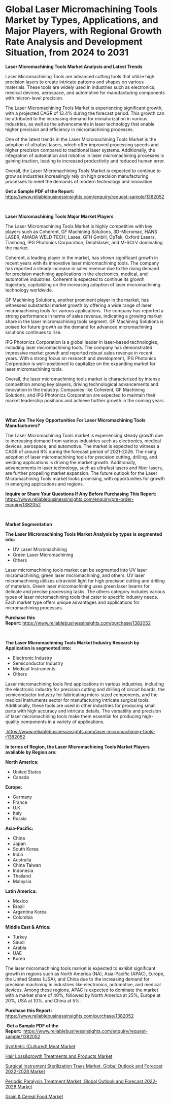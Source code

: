 <p><h1>Global Laser Micromachining Tools Market by Types, Applications, and Major Players, with Regional Growth Rate Analysis and Development Situation, from 2024 to 2031</h1></p><p><strong>Laser Micromachining Tools Market Analysis and Latest Trends</strong></p>
<p><p>Laser Micromachining Tools are advanced cutting tools that utilize high precision lasers to create intricate patterns and shapes on various materials. These tools are widely used in industries such as electronics, medical devices, aerospace, and automotive for manufacturing components with micron-level precision.</p><p>The Laser Micromachining Tools Market is experiencing significant growth, with a projected CAGR of 13.4% during the forecast period. This growth can be attributed to the increasing demand for miniaturization in various industries, as well as the advancements in laser technology that enable higher precision and efficiency in micromachining processes.</p><p>One of the latest trends in the Laser Micromachining Tools Market is the adoption of ultrafast lasers, which offer improved processing speeds and higher precision compared to traditional laser systems. Additionally, the integration of automation and robotics in laser micromachining processes is gaining traction, leading to increased productivity and reduced human error.</p><p>Overall, the Laser Micromachining Tools Market is expected to continue to grow as industries increasingly rely on high precision manufacturing processes to meet the demands of modern technology and innovation.</p></p>
<p><strong>Get a Sample PDF of the Report:&nbsp;</strong> <a href="https://www.reliablebusinessinsights.com/enquiry/request-sample/1382052">https://www.reliablebusinessinsights.com/enquiry/request-sample/1382052</a></p>
<p>&nbsp;</p>
<p><strong>Laser Micromachining Tools Major Market Players</strong></p>
<p><p>The Laser Micromachining Tools Market is highly competitive with key players such as Coherent, GF Machining Solutions, 3D-Micromac, HANS LASER, AMADA WELD TECH, Lasea, GFH GmbH, OpTek, Oxford Lasers, Tianhong, IPG Photonics Corporation, Delphilaser, and M-SOLV dominating the market.</p><p>Coherent, a leading player in the market, has shown significant growth in recent years with its innovative laser micromachining tools. The company has reported a steady increase in sales revenue due to the rising demand for precision machining applications in the electronics, medical, and automotive industries. Coherent is expected to continue its growth trajectory, capitalizing on the increasing adoption of laser micromachining technology worldwide.</p><p>GF Machining Solutions, another prominent player in the market, has witnessed substantial market growth by offering a wide range of laser micromachining tools for various applications. The company has reported a strong performance in terms of sales revenue, indicating a growing market share in the laser micromachining tools segment. GF Machining Solutions is poised for future growth as the demand for advanced micromachining solutions continues to rise.</p><p>IPG Photonics Corporation is a global leader in laser-based technologies, including laser micromachining tools. The company has demonstrated impressive market growth and reported robust sales revenue in recent years. With a strong focus on research and development, IPG Photonics Corporation is well-positioned to capitalize on the expanding market for laser micromachining tools.</p><p>Overall, the laser micromachining tools market is characterized by intense competition among key players, driving technological advancements and innovation in the industry. Companies like Coherent, GF Machining Solutions, and IPG Photonics Corporation are expected to maintain their market leadership positions and achieve further growth in the coming years.</p></p>
<p>&nbsp;</p>
<p><strong>What Are The Key Opportunities For Laser Micromachining Tools Manufacturers?</strong></p>
<p><p>The Laser Micromachining Tools market is experiencing steady growth due to increasing demand from various industries such as electronics, medical devices, aerospace, and automotive. The market is expected to witness a CAGR of around 8% during the forecast period of 2021-2026. The rising adoption of laser micromachining tools for precision cutting, drilling, and welding applications is driving the market growth. Additionally, advancements in laser technology, such as ultrafast lasers and fiber lasers, are further propelling market expansion. The future outlook for the Laser Micromachining Tools market looks promising, with opportunities for growth in emerging applications and regions.</p></p>
<p><strong>Inquire or Share Your Questions If Any Before Purchasing This Report:</strong> <a href="https://www.reliablebusinessinsights.com/enquiry/pre-order-enquiry/1382052">https://www.reliablebusinessinsights.com/enquiry/pre-order-enquiry/1382052</a></p>
<p>&nbsp;</p>
<p><strong>Market Segmentation</strong></p>
<p><strong>The Laser Micromachining Tools Market Analysis by types is segmented into:</strong></p>
<p><ul><li>UV Laser Micromachining</li><li>Green Laser Micromachining</li><li>Others</li></ul></p>
<p><p>Laser micromachining tools market can be segmented into UV laser micromachining, green laser micromachining, and others. UV laser micromachining utilizes ultraviolet light for high precision cutting and drilling of materials. Green laser micromachining uses green laser beams for delicate and precise processing tasks. The others category includes various types of laser micromachining tools that cater to specific industry needs. Each market type offers unique advantages and applications for micromachining processes.</p></p>
<p><strong>Purchase this Report:&nbsp;</strong><a href="https://www.reliablebusinessinsights.com/purchase/1382052">https://www.reliablebusinessinsights.com/purchase/1382052</a></p>
<p>&nbsp;</p>
<p><strong>The Laser Micromachining Tools Market Industry Research by Application is segmented into:</strong></p>
<p><ul><li>Electronic Industry</li><li>Semiconductor Industry</li><li>Medical Instruments</li><li>Others</li></ul></p>
<p><p>Laser micromachining tools find applications in various industries, including the electronic industry for precision cutting and drilling of circuit boards, the semiconductor industry for fabricating micro-sized components, and the medical instruments sector for manufacturing intricate surgical tools. Additionally, these tools are used in other industries for producing small parts with high accuracy and intricate details. The versatility and precision of laser micromachining tools make them essential for producing high-quality components in a variety of applications.</p></p>
<p><a href="https://www.reliablebusinessinsights.com/laser-micromachining-tools-r1382052">&nbsp;https://www.reliablebusinessinsights.com/laser-micromachining-tools-r1382052</a></p>
<p><strong>In terms of Region, the Laser Micromachining Tools Market Players available by Region are:</strong></p>
<p>
    <p> <strong> North America: </strong>
        <ul>
            <li>United States</li>
            <li>Canada</li>
        </ul>
        </p> 
    <p> <strong> Europe: </strong>
        <ul>
            <li>Germany</li>
            <li>France</li>
            <li>U.K.</li>
            <li>Italy</li>
            <li>Russia</li>
        </ul>
        </p> 
    <p> <strong> Asia-Pacific: </strong>
        <ul>
            <li>China</li>
            <li>Japan</li>
            <li>South Korea</li>
            <li>India</li>
            <li>Australia</li>
            <li>China Taiwan</li>
            <li>Indonesia</li>
            <li>Thailand</li>
            <li>Malaysia</li>
        </ul>
        </p> 
    <p> <strong> Latin America: </strong>
        <ul>
            <li>Mexico</li>
            <li>Brazil</li>
            <li>Argentina Korea</li>
            <li>Colombia</li>
        </ul>
        </p> 
    <p> <strong> Middle East & Africa: </strong>
        <ul>
            <li>Turkey</li>
            <li>Saudi</li>
            <li>Arabia</li>
            <li>UAE</li>
            <li>Korea</li>
        </ul>
    </p>
    </p>
<p><p>The laser micromachining tools market is expected to exhibit significant growth in regions such as North America (NA), Asia-Pacific (APAC), Europe, the United States (USA), and China due to the increasing demand for precision machining in industries like electronics, automotive, and medical devices. Among these regions, APAC is expected to dominate the market with a market share of 40%, followed by North America at 25%, Europe at 20%, USA at 10%, and China at 5%.</p></p>
<p><strong>Purchase this Report: </strong><a href="https://www.reliablebusinessinsights.com/purchase/1382052">https://www.reliablebusinessinsights.com/purchase/1382052</a></p>
<p>&nbsp;<strong>Get a Sample PDF of the Report:&nbsp;&nbsp;</strong><a href="https://www.reliablebusinessinsights.com/enquiry/request-sample/1382052">https://www.reliablebusinessinsights.com/enquiry/request-sample/1382052</a></p>
<p><strong></strong></p>
<p><p><a href="https://github.com/hdicirhd4/Market-Research-Report-List-1/blob/main/synthetic-cultured-meat-market.md">Synthetic (Cultured) Meat Market</a></p><p><a href="https://www.linkedin.com/pulse/hair-lossgrowth-treatments-products-market-growth-outlook-from-5fjbf">Hair Loss&growth Treatments and Products Market</a></p><p><a href="https://medium.com/@sean.peake0978/surgical-instrument-sterilization-trays-market-global-outlook-and-forecast-2022-2028-market-trends-46a7ab5cad50">Surgical Instrument Sterilization Trays Market, Global Outlook and Forecast 2022-2028 Market</a></p><p><a href="https://medium.com/@joanne.harris67856/periodic-paralysis-treatment-market-global-outlook-and-forecast-2022-2028-market-global-market-66fe2e026d62">Periodic Paralysis Treatment Market, Global Outlook and Forecast 2022-2028 Market</a></p><p><a href="https://github.com/AKSHATREPORTPRIME/Market-Research-Report-List-5/blob/main/grain-cereal-food-market.md">Grain & Cereal Food Market</a></p></p>